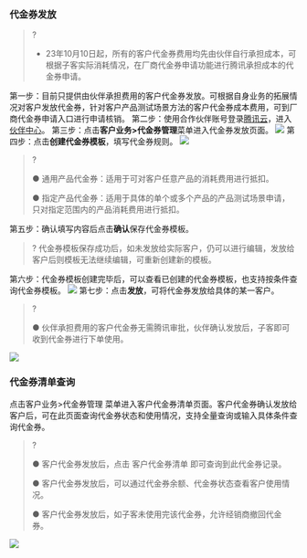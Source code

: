 ### 代金券发放
>?
>- 23年10月10日起，所有的客户代金券费用均先由伙伴自行承担成本，可根据子客实际消耗情况，在厂商代金券申请功能进行腾讯承担成本的代金券申请。

第一步：目前只提供由伙伴承担费用的客户代金券发放。可根据自身业务的拓展情况对客户发放代金券，针对客户产品测试场景方法的客户代金券成本费用，可到厂商代金券申请入口进行申请核销。
第二步：使用合作伙伴账号登录[腾讯云](https://www.tencentcloud.com/login)，进入[伙伴中心](https://console.tencentcloud.com/partners)。
第三步：点击**客户业务>代金券管理**菜单进入代金券发放页面。
![](https://staticintl.cloudcachetci.com/yehe/backend-news/XiPr138_%E4%B8%BA%E5%AE%A2%E6%88%B7%E5%88%86%E9%85%8D%E4%BB%A3%E9%87%91%E5%88%B81.png)
第四步：点击**创建代金券模板**，填写代金券规则。
![](https://staticintl.cloudcachetci.com/yehe/backend-news/T9SV051_%E4%B8%BA%E5%AE%A2%E6%88%B7%E5%88%86%E9%85%8D%E4%BB%A3%E9%87%91%E5%88%B82.png)

>?
>
>● 通用产品代金券：适用于可对客户任意产品的消耗费用进行抵扣。
>
>● 指定产品代金券：适用于具体的单个或多个产品的产品测试场景申请，只对指定范围内的产品消耗费用进行抵扣。

第五步：确认填写内容后点击**确认**保存代金券模板。
>?
代金券模板保存成功后，如未发放给实际客户，仍可以进行编辑，发放给客户后则模板无法继续编辑，可重新创建新的模板。

第六步：代金券模板创建完毕后，可以查看已创建的代金券模板，也支持按条件查询代金券模板。
![](https://staticintl.cloudcachetci.com/yehe/backend-news/Nbra833_%E4%B8%BA%E5%AE%A2%E6%88%B7%E5%88%86%E9%85%8D%E4%BB%A3%E9%87%91%E5%88%B83.png)
第七步：点击**发放**，可将代金券发放给具体的某一客户。

>?
>
> ● 伙伴承担费用的客户代金券无需腾讯审批，伙伴确认发放后，子客即可收到代金券进行下单使用。

![](https://staticintl.cloudcachetci.com/yehe/backend-news/4pQ5358_%E4%B8%BA%E5%AE%A2%E6%88%B7%E5%88%86%E9%85%8D%E4%BB%A3%E9%87%91%E5%88%B84.png)

### 代金券清单查询
点击客户业务>代金券管理 菜单进入客户代金券清单页面。客户代金券确认发放给客户后，可在此页面查询代金券状态和使用情况，支持全量查询或输入具体条件查询代金券。
>?
>
>● 客户代金券发放后，点击 客户代金券清单 即可查询到此代金券记录。
>
>● 客户代金券发放后，可以通过代金券余额、代金券状态查看客户使用情况。
>
>● 客户代金券发放后，如子客未使用完该代金券，允许经销商撤回代金券。

![](https://staticintl.cloudcachetci.com/yehe/backend-news/5z2C861_%E4%B8%BA%E5%AE%A2%E6%88%B7%E5%88%86%E9%85%8D%E4%BB%A3%E9%87%91%E5%88%B85.png)
